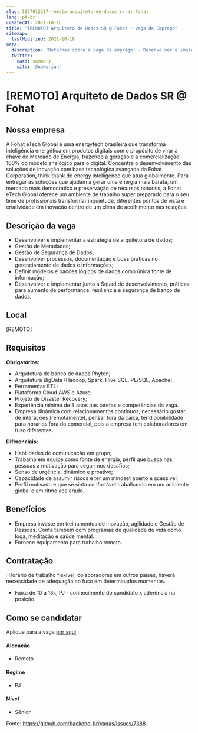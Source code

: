```yaml
---
slug: 1027912217-remoto-arquiteto-de-dados-sr-at-fohat
lang: pt-br
createdAt: 2021-10-16
title: '[REMOTO] Arquiteto de Dados SR @ Fohat - Vaga de Emprego'
sitemap:
  lastModified: 2021-10-16
meta:
  description: 'Detalhes sobre a vaga de emprego: - Desenvolver e implementar a estratégia de arquitetura de dados; - Gestão de Metadados; - Gestão de Segurança de Dados; - Desenvolver processos, documentação e boas práticas no gerenciamento de dados e informações; - Definir modelos e padões lógicos de dados como única fonte de informação; - Desenvolver e implementar junto a Squad de desenvolvimento, práticas para aumento de performance, resiliencia e segurança de banco de dados.'
  twitter:
    card: summary
    site: '@nawarian'
---
```


# [REMOTO] Arquiteto de Dados SR @ Fohat

## Nossa empresa

A Fohat eTech Global é uma energytech brasileira que transforma inteligência energética em produtos digitais com o  propósito de virar a chave do Mercado de Energia, trazendo a geração e a comercialização 100% do modelo analógico para o digital. Concentra o desenvolvimento das soluções de inovação com base tecnológica avançada da Fohat Corporation, think thank de energy intelligence que atua globalmente. Para entregar as soluções que ajudam a gerar uma energia mais barata, um mercado mais democrático e preservação de recursos naturais, a Fohat eTech Global oferece  um ambiente de trabalho  super preparado para o seu time de profissionais transformar inquietude, diferentes pontos de vista  e criatividade em inovação dentro de um clima de acolhimento nas relações.

## Descrição da vaga

- Desenvolver e implementar a estratégia de arquitetura de dados;
- Gestão de Metadados; 
- Gestão de Segurança de Dados;
- Desenvolver processos, documentação e boas práticas no gerenciamento de dados e informações;
- Definir modelos e padões lógicos de dados como única fonte de informação;
- Desenvolver e implementar junto a Squad de desenvolvimento, práticas para aumento de performance, resiliencia e segurança de banco de dados. 

## Local

[REMOTO]

## Requisitos

**Obrigatórios:**

- Arquitetura de banco de dados Phyton;
- Arquitetura BigData (Hadoop, Spark, Hive SQL, PL/SQL, Apache);
- Ferramentas ETL; 
- Plataforma Cloud AWS e Azure;
- Projeto de Disaster Recovery;
- Experiência mínima de 3 anos nas tarefas e competências da vaga.
- Empresa dinâmica com relacionamentos contínuos, necessário gostar de interações (remotamente), pensar fora da caixa, ter diponibilidade para horarios fora do comercial, pois a empresa tem colaboradores em fuso diferentes.

**Diferenciais:**
- Habilidades de comunicação em grupo;
- Trabalho em equipe como fonte de energia, perfil que busca nas pessoas a motivação para seguir nos desafios;
- Senso de urgência, dinâmico e proativo;
- Capacidade de assumir riscos e ter um mindset aberto e acessível;
- Perfil motivado e que se sinta confortável trabalhando em um ambiente global e em ritmo acelerado.

## Benefícios

- Empresa investe em treinamentos de inovação, agilidade e Gestão de Pessoas. Conta também com programas de qualidade de vida como Ioga, meditação e saúde mental.
- Fornece equipamento para trabalho remoto.

## Contratação

-Horário de trabalho flexível, colaboradores em outros países, haverá necessidade de adequação ao fuso em determinados momentos.
- Faixa de 10 a 13k, PJ - conhecimento do candidato x aderência na posição

## Como se candidatar

Aplique para a vaga [por aqui](https://www.careers-page.com/novare-rh/job/7845W3) .

#### Alocação
- Remoto

#### Regime
- PJ

#### Nível
- Sênior

Fonte: https://github.com/backend-br/vagas/issues/7388
